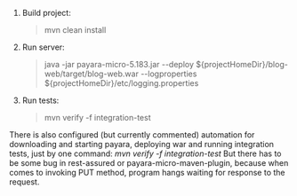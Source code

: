 
1. Build project:
    > mvn clean install
2. Run server:
	> java -jar  payara-micro-5.183.jar --deploy ${projectHomeDir}/blog-web/target/blog-web.war --logproperties ${projectHomeDir}/etc/logging.properties
3. Run tests:
	> mvn verify -f integration-test


There is also configured (but currently commented) automation for downloading and starting payara, deploying war and running integration tests, just by one command: _mvn verify -f integration-test_
But there has to be some bug in rest-assured or payara-micro-maven-plugin, because when comes to invoking PUT method, program hangs waiting for response to the request.

